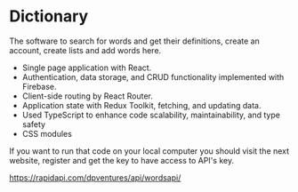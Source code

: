 # Dictionary

The software to search for words and get their definitions, create an account, create lists and add words here.

- Single page application with React.
- Authentication, data storage, and CRUD functionality implemented with Firebase.
- Client-side routing by React Router.
- Application state with Redux Toolkit, fetching, and updating data.
- Used TypeScript to enhance code scalability, maintainability, and type safety
- CSS modules

If you want to run that code on your local computer you should visit the next website, register and get the key to have access to API's key.

https://rapidapi.com/dpventures/api/wordsapi/
